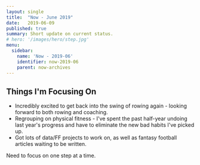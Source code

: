 ```yaml
---
layout: single
title:  "Now - June 2019"
date:   2019-06-09
published: true
summary: Short update on current status. 
# hero: '/images/hero/step.jpg'
menu:
  sidebar:
    name: 'Now - 2019-06'
    identifier: now-2019-06
    parent: now-archives
---
```

## Things I'm Focusing On

- Incredibly excited to get back into the swing of rowing again - looking forward to both rowing and coaching.
- Regrouping on physical fitness - I've spent the past half-year undoing last year's progress and have to eliminate the new bad habits I've picked up.
- Got lots of data/FF projects to work on, as well as fantasy football articles waiting to be written.

Need to focus on one step at a time.
